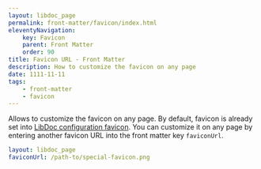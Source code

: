 ```yaml
---
layout: libdoc_page
permalink: front-matter/favicon/index.html
eleventyNavigation:
    key: Favicon
    parent: Front Matter
    order: 90
title: Favicon URL - Front Matter
description: How to customize the favicon on any page
date: 1111-11-11
tags:
    - front-matter
    - favicon
---
```

Allows to customize the favicon on any page. By default, favicon is already set into [LibDoc configuration favicon](/content/configuration/favicon.md). You can customize it on any page by entering another favicon URL into the front matter key `faviconUrl`.

```yaml
layout: libdoc_page
faviconUrl: /path-to/special-favicon.png
```
